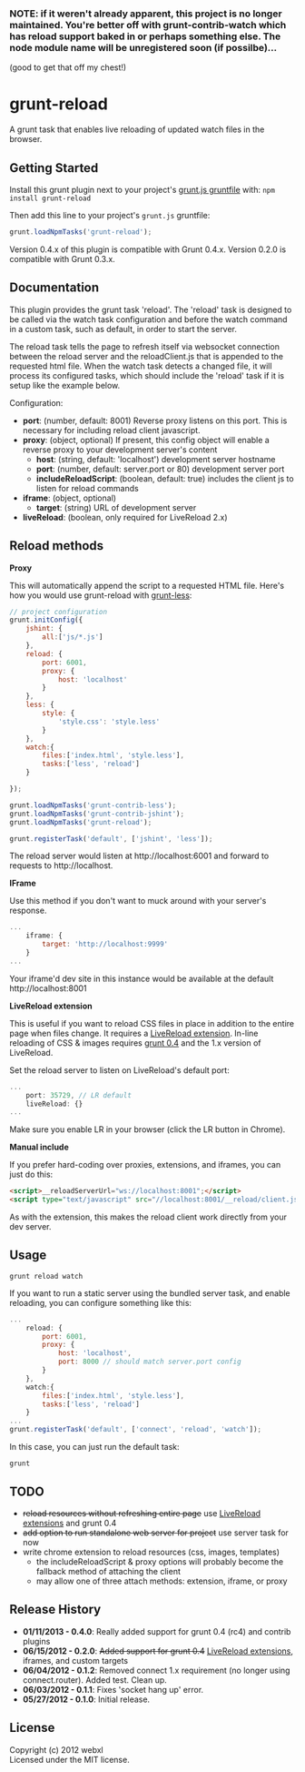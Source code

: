 ### NOTE: if it weren't already apparent, this project is no longer maintained. You're better off with grunt-contrib-watch which has reload support baked in or perhaps something else. The node module name will be unregistered soon (if possilbe)...

(good to get that off my chest!)

# grunt-reload

A grunt task that enables live reloading of updated watch files in the browser.

## Getting Started
Install this grunt plugin next to your project's [grunt.js gruntfile][getting_started] with: `npm install grunt-reload`

Then add this line to your project's `grunt.js` gruntfile:

```javascript
grunt.loadNpmTasks('grunt-reload');
```

[grunt]: https://github.com/cowboy/grunt
[getting_started]: https://github.com/cowboy/grunt/blob/master/docs/getting_started.md

Version 0.4.x of this plugin is compatible with Grunt 0.4.x. Version 0.2.0 is compatible with Grunt 0.3.x.

## Documentation

This plugin provides the grunt task 'reload'. The 'reload' task is designed to be called via the watch task configuration and before the watch command in a custom task, such as default, in order to start the server.

The reload task tells the page to refresh itself via websocket connection between the reload server and the reloadClient.js that is appended to the requested html file. When the watch task detects a changed file, it will process its configured tasks, which should include the 'reload' task if it is setup like the example below.

Configuration:

* __port__: (number, default: 8001) Reverse proxy listens on this port. This is necessary for including reload client javascript.
* __proxy__: (object, optional) If present, this config object will enable a reverse proxy to your development server's content
  * __host__: (string, default: 'localhost') development server hostname
  * __port__: (number, default: server.port or 80) development server port
  * __includeReloadScript__: (boolean, default: true) includes the client js to listen for reload commands
* __iframe__: (object, optional)
  * __target__: (string) URL of development server
* __liveReload__: (boolean, only required for LiveReload 2.x)

## Reload methods

__Proxy__

This will automatically append the script to a requested HTML file. Here's how you would use grunt-reload with [grunt-less](https://github.com/jharding/grunt-less):

```javascript
// project configuration
grunt.initConfig({
    jshint: {
        all:['js/*.js']
    },
    reload: {
        port: 6001,
        proxy: {
            host: 'localhost'
        }
    },
    less: {
        style: {
            'style.css': 'style.less'
        }
    },
    watch:{
        files:['index.html', 'style.less'],
        tasks:['less', 'reload']
    }

});

grunt.loadNpmTasks('grunt-contrib-less');
grunt.loadNpmTasks('grunt-contrib-jshint');
grunt.loadNpmTasks('grunt-reload');

grunt.registerTask('default', ['jshint', 'less']);
```

The reload server would listen at http://localhost:6001 and forward to requests to http://localhost.

__IFrame__

Use this method if you don't want to muck around with your server's response.

```javascript
...
    iframe: {
        target: 'http://localhost:9999'
    }
...
```

Your iframe'd dev site in this instance would be available at the default http://localhost:8001

__LiveReload extension__

This is useful if you want to reload CSS files in place in addition to the entire page when files change. It requires a [LiveReload extension](http://help.livereload.com/kb/general-use/browser-extensions). In-line reloading of CSS & images requires [grunt 0.4](https://github.com/cowboy/grunt/tree/wip) and the 1.x version of LiveReload.

Set the reload server to listen on LiveReload's default port:

```javascript
...
    port: 35729, // LR default
    liveReload: {}
...
```

Make sure you enable LR in your browser (click the LR button in Chrome).

__Manual include__

If you prefer hard-coding over proxies, extensions, and iframes, you can just do this:

```html
<script>__reloadServerUrl="ws://localhost:8001";</script>
<script type="text/javascript" src="//localhost:8001/__reload/client.js"></script>
```

As with the extension, this makes the reload client work directly from your dev server.

## Usage

`grunt reload watch`

If you want to run a static server using the bundled server task, and enable reloading, you can configure something like this:

```javascript
...
    reload: {
        port: 6001,
        proxy: {
            host: 'localhost',
            port: 8000 // should match server.port config
        }
    },
    watch:{
        files:['index.html', 'style.less'],
        tasks:['less', 'reload']
    }
...
grunt.registerTask('default', ['connect', 'reload', 'watch']);
```

In this case, you can just run the default task:

`grunt`


## TODO
* ~~reload resources without refreshing entire page~~ use [LiveReload extensions](http://help.livereload.com/kb/general-use/browser-extensions) and grunt 0.4
* ~~add option to run standalone web server for project~~ use server task for now
* write chrome extension to reload resources (css, images, templates)
    * the includeReloadScript & proxy options will probably become the fallback method of attaching the client
    * may allow one of three attach methods: extension, iframe, or proxy

## Release History
*   __01/11/2013 - 0.4.0__: Really added support for grunt 0.4 (rc4) and contrib plugins
*   __06/15/2012 - 0.2.0__: ~~Added support for grunt 0.4~~ [LiveReload extensions](http://help.livereload.com/kb/general-use/browser-extensions), iframes, and custom targets
*   __06/04/2012 - 0.1.2__: Removed connect 1.x requirement (no longer using connect.router). Added test. Clean up.
*   __06/03/2012 - 0.1.1__: Fixes 'socket hang up' error.
*   __05/27/2012 - 0.1.0__: Initial release.

## License
Copyright (c) 2012 webxl  
Licensed under the MIT license.
